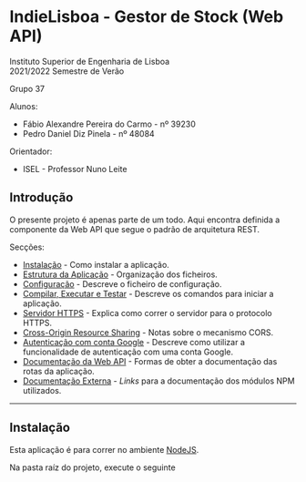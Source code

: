 # IndieLisboa - Gestor de Stock (Web API)

Instituto Superior de Engenharia de Lisboa  
2021/2022 Semestre de Verão

Grupo 37

Alunos:
- Fábio Alexandre Pereira do Carmo - nº 39230
- Pedro Daniel Diz Pinela - nº 48084

Orientador:
- ISEL - Professor Nuno Leite

## Introdução

O presente projeto é apenas parte de um todo. Aqui encontra definida a componente da Web API que segue o padrão de arquitetura REST.

Secções: 
- [Instalação](#instalação) - Como instalar a aplicação. 
- [Estrutura da Aplicação](#estrutura-da-aplicação) - Organização dos ficheiros. 
- [Configuração](#configuração) - Descreve o ficheiro de configuração. 
- [Compilar, Executar e Testar](#compilar-executar-e-testar) - Descreve os comandos para iniciar a aplicação. 
- [Servidor HTTPS](#servidor-https) - Explica como correr o servidor para o protocolo HTTPS. 
- [Cross-Origin Resource Sharing](#cross-origin-resource-sharing-cors) - Notas sobre o mecanismo CORS.
- [Autenticação com conta Google](#autenticação-com-conta-google) - Descreve como utilizar a funcionalidade de autenticação com uma conta Google.
- [Documentação da Web API](#documentação-da-web-api) - Formas de obter a documentação das rotas da aplicação. 
- [Documentação Externa](#documentação-externa) - _Links_ para a documentação dos módulos NPM utilizados.

---

## Instalação

Esta aplicação é para correr no ambiente [NodeJS](https://nodejs.org/en/about/).

Na pasta raíz do projeto, execute o seguinte 
